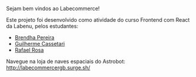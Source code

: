 Sejam bem vindos ao Labecommerce!

Este projeto foi desenvolvido como atividade do curso Frontend com React da Labenu, pelos estudantes:
- [Brendha Pereira](https://www.linkedin.com/in/brendha-luiza-barbosa-587154201)
- [Guilherme Cassetari](https://www.linkedin.com/in/guilherme-gasparotti-cassettari-2759a81b0)
- [Rafael Rosa](https://www.linkedin.com/in/rafaelsilveiradarosa)

Navegue na loja de naves espaciais do Astrobot: http://labecommercergb.surge.sh/
